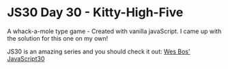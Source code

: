 # JS30 Day 30 - Kitty-High-Five

A whack-a-mole type game - Created with vanilla javaScript.
I came up with the solution for this one on my own!

JS30 is an amazing series and you should check it out: [Wes Bos' JavaScript30](https://javascript30.com/)

